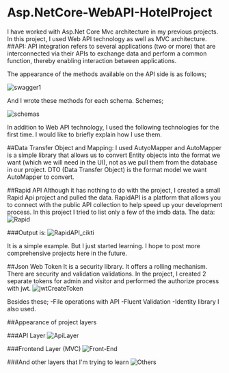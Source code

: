 # Asp.NetCore-WebAPI-HotelProject

I have worked with Asp.Net Core Mvc architecture in my previous projects. In this project, I used Web API technology as well as MVC architecture.
##API:
API integration refers to several applications (two or more) that are interconnected via their APIs to exchange data and perform a common function, thereby enabling interaction between applications.


The appearance of the methods available on the API side is as follows;

![swagger1](https://user-images.githubusercontent.com/55760365/230837036-7a40d789-bea5-4b84-beec-b5990e6fdd60.png)

And I wrote these methods for each schema.
Schemes;

![schemas](https://user-images.githubusercontent.com/55760365/230837046-ecd7dcaf-976a-45ba-934e-21f04ba1701b.png)


In addition to Web API technology, I used the following technologies for the first time. I would like to briefly explain how I use them.

##Data Transfer Object and Mapping:
I used AutyoMapper and AutoMapper is a simple library that allows us to convert Entity objects into the format we want (which we will need in the UI), not as we pull them from the database in our project. DTO (Data Transfer Object) is the format model we want AutoMapper to convert.

##Rapid API
Although it has nothing to do with the project, I created a small Rapid Api project and pulled the data. RapidAPI is a platform that allows you to connect with the public API collection to help speed up your development process. In this project I tried to list only a few of the imdb data.
The data:
![Rapid](https://user-images.githubusercontent.com/55760365/230834683-d8cd4ebe-f05e-41fd-b8fb-4cbfc1bd3a47.png)

###Output is:
![RapidAPI_cikti](https://user-images.githubusercontent.com/55760365/230834694-2c7c8b13-bddf-46f9-9ea5-9a04cca89fa4.png)

It is a simple example. But I just started learning. I hope to post more comprehensive projects here in the future.

##Json Web Token
It is a security library. It offers a rolling mechanism. There are security and validation validations. In the project, I created 2 separate tokens for admin and visitor and performed the authorize process with jwt.
![jwtCreateToken](https://user-images.githubusercontent.com/55760365/230834709-80571673-c4de-438e-a067-d5c1d7472e28.png)


Besides these;
-File operations with API
-Fluent Validation
-Identity library
I also used.


##Appearance of project layers

###API Layer
![ApiLayer](https://user-images.githubusercontent.com/55760365/230834726-a7d3c213-138c-49e5-8480-6b89eb7dd108.png)


###Frontend Layer (MVC)
![Front-End](https://user-images.githubusercontent.com/55760365/230834732-288bffa3-2092-4460-bf6f-f0b29d333fdd.png)

###And other layers that I'm trying to learn
![Others](https://user-images.githubusercontent.com/55760365/230834764-b361bf3d-e8af-494c-a4eb-61e06a0b574f.png)






  
